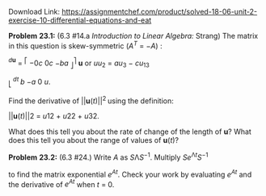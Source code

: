 Download Link: https://assignmentchef.com/product/solved-18-06-unit-2-exercise-10-differential-equations-and-eat
<br>



<strong>Problem</strong> <strong>23.1:</strong> (6.3 #14.a <em>Introduction</em> <em>to</em> <em>Linear</em> <em>Algebra:</em> Strang) The matrix in this question is skew-symmetric (<em>A<sup>T</sup></em> = −<em>A</em>) :




<em><sup>d</sup></em><strong><sup>u</sup></strong> = <sup>⎡</sup> −0<em>c</em>          0<em>c</em>  −<em>ba</em> <sub>⎦</sub><sup>⎤</sup> <strong>u</strong> or       <em>uu</em><sub>2</sub> = <em>au</em><sub>3</sub> − <em>cu</em><sub>13</sub>

<sub>⎣ </sub><em><sup>dt</sup></em><sup>            </sup><em>b</em> −<em>a</em>     0          <em>u</em>.

Find the derivative of ||<strong>u</strong>(<em>t</em>)||<sup>2 </sup>using the definition:

||<strong>u</strong>(<em>t</em>)||2 = <em>u</em>12 + <em>u</em>22 + <em>u</em>32.

What does this tell you about the rate of change of the length of <strong>u</strong>? What does this tell you about the range of values of <strong>u</strong>(<em>t</em>)?




<strong>Problem</strong> <strong>23.2:</strong> (6.3 #24.) Write <em>A</em>  as <em>S</em>Λ<em>S</em><sup>−</sup><sup>1</sup>. Multiply <em>Se</em><sup>Λ<em>t</em></sup><em>S</em><sup>−</sup><sup>1 </sup>

to find the matrix exponential <em>e<sup>At</sup></em>. Check your work by evaluating <em>e<sup>At</sup></em> and the derivative of <em>e<sup>At</sup></em> when <em>t</em> = 0.